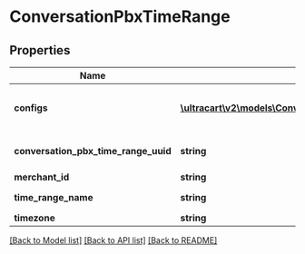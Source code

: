 # ConversationPbxTimeRange

## Properties
Name | Type | Description | Notes
------------ | ------------- | ------------- | -------------
**configs** | [**\ultracart\v2\models\ConversationPbxTimeRangeConfig[]**](ConversationPbxTimeRangeConfig.md) | Configurations for all ranges in this time range | [optional] 
**conversation_pbx_time_range_uuid** | **string** | Conversation Pbx Time Range UUID | [optional] 
**merchant_id** | **string** | Merchant Id | [optional] 
**time_range_name** | **string** | Time range name | [optional] 
**timezone** | **string** | Timezone | [optional] 

[[Back to Model list]](../README.md#documentation-for-models) [[Back to API list]](../README.md#documentation-for-api-endpoints) [[Back to README]](../README.md)


